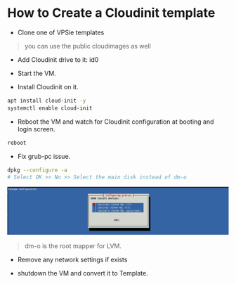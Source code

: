 # How to Create a Cloudinit template

- Clone one of VPSie templates

> you can use the public cloudimages as well

- Add Cloudinit drive to it: id0

- Start the VM.

- Install Cloudinit on it.

```sh
apt install cloud-init -y
systemctl enable cloud-init
```

- Reboot the VM and watch for Cloudinit configuration at booting and login screen.

```sh
reboot
```

- Fix grub-pc issue.

```sh
dpkg --configure -a
# Select OK >> No >> Select the main disk instead of dm-o
```

![alt text](../img/image.png)

> dm-o is the root mapper for LVM.

- Remove any network settings if exists

- shutdown the VM and convert it to Template.

